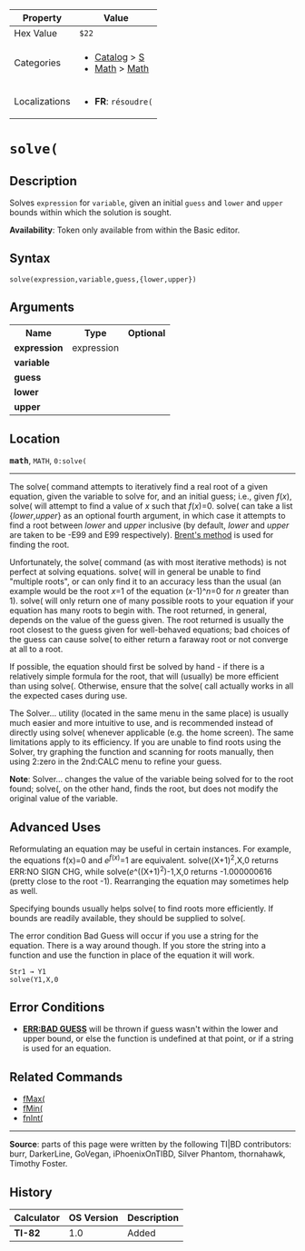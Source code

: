 | Property      | Value |
|---------------|-------|
| Hex Value     | `$22`|
| Categories    | <ul><li>[Catalog](<../categories/Catalog.md>) > [S](<../categories/Catalog.md#S>)</li><li>[Math](<../categories/Math.md>) > [Math](<../categories/Math.md#Math>)</li></ul> |
| Localizations | <ul><li><b>FR</b>: `résoudre(`</li></ul> |

# `solve(`

## Description
Solves `expression` for `variable`, given an initial `guess` and `lower` and `upper` bounds within which the solution is sought.


<b>Availability</b>: Token only available from within the Basic editor.

## Syntax
`solve(expression,variable,guess,{lower,upper})`

## Arguments
<table>
<tr><th>Name</th><th>Type</th><th>Optional</th></tr>

<tr><td><b>expression</b></td><td>expression</td><td></td></tr>

<tr><td><b>variable</b></td><td></td><td></td></tr>

<tr><td><b>guess</b></td><td></td><td></td></tr>

<tr><td><b>lower</b></td><td></td><td></td></tr>

<tr><td><b>upper</b></td><td></td><td></td></tr>

</table>

## Location
<tt><kbd><b>math</b></kbd></tt>, `MATH`, `0:solve(`
<hr>

The solve( command attempts to iteratively find a real root of a given equation, given the variable to solve for, and an initial guess; i.e., given _f_(_x_), solve( will attempt to find a value of _x_ such that _f_(_x_)=0. solve( can take a list {_lower_,_upper_} as an optional fourth argument, in which case it attempts to find a root between _lower_ and _upper_ inclusive (by default, _lower_ and _upper_ are taken to be -E99 and E99 respectively). [Brent's method](https://mathworld.wolfram.com/BrentsMethod.html) is used for finding the root.

Unfortunately, the solve( command (as with most iterative methods) is not perfect at solving equations. solve( will in general be unable to find "multiple roots", or can only find it to an accuracy less than the usual (an example would be the root _x_=1 of the equation (_x_-1)^_n_=0 for _n_ greater than 1). solve( will only return one of many possible roots to your equation if your equation has many roots to begin with. The root returned, in general, depends on the value of the guess given. The root returned is usually the root closest to the guess given for well-behaved equations; bad choices of the guess can cause solve( to either return a faraway root or not converge at all to a root.

If possible, the equation should first be solved by hand - if there is a relatively simple formula for the root, that will (usually) be more efficient than using solve(. Otherwise, ensure that the solve( call actually works in all the expected cases during use.

The Solver… utility (located in the same menu in the same place) is usually much easier and more intuitive to use, and is recommended instead of directly using solve( whenever applicable (e.g. the home screen). The same limitations apply to its efficiency. If you are unable to find roots using the Solver, try graphing the function and scanning for roots manually, then using 2:zero in the 2nd:CALC menu to refine your guess.

**Note**: Solver… changes the value of the variable being solved for to the root found; solve(, on the other hand, finds the root, but does not modify the original value of the variable.

## Advanced Uses

Reformulating an equation may be useful in certain instances. For example, the equations f(x)=0 and _e_<sup><em>f</em>(<em>x</em>)</sup>=1 are equivalent. solve((X+1)<sup>2</sup>,X,0 returns ERR:NO SIGN CHG, while solve(_e_^((X+1)<sup>2</sup>)-1,X,0 returns -1.000000616 (pretty close to the root -1). Rearranging the equation may sometimes help as well.

Specifying bounds usually helps solve( to find roots more efficiently. If bounds are readily available, they should be supplied to solve(.

The error condition Bad Guess will occur if you use a string for the equation. There is a way around though. If you store the string into a function and use the function in place of the equation it will work.

```ti-basic
Str1 → Y1
solve(Y1,X,0
```

## Error Conditions

*   **[ERR:BAD GUESS](errors#badguess)** will be thrown if guess wasn't within the lower and upper bound, or else the function is undefined at that point, or if a string is used for an equation.

## Related Commands

*   [fMax(](fMax\(.md)
*   [fMin(](fMin\(.md)
*   [fnInt(](fnInt\(.md)

* * *

**Source**: parts of this page were written by the following TI|BD contributors: burr, DarkerLine, GoVegan, iPhoenixOnTIBD, Silver Phantom, thornahawk, Timothy Foster.

## History
| Calculator | OS Version | Description |
|------------|------------|-------------|
| <b>TI-82</b> | 1.0 | Added |


